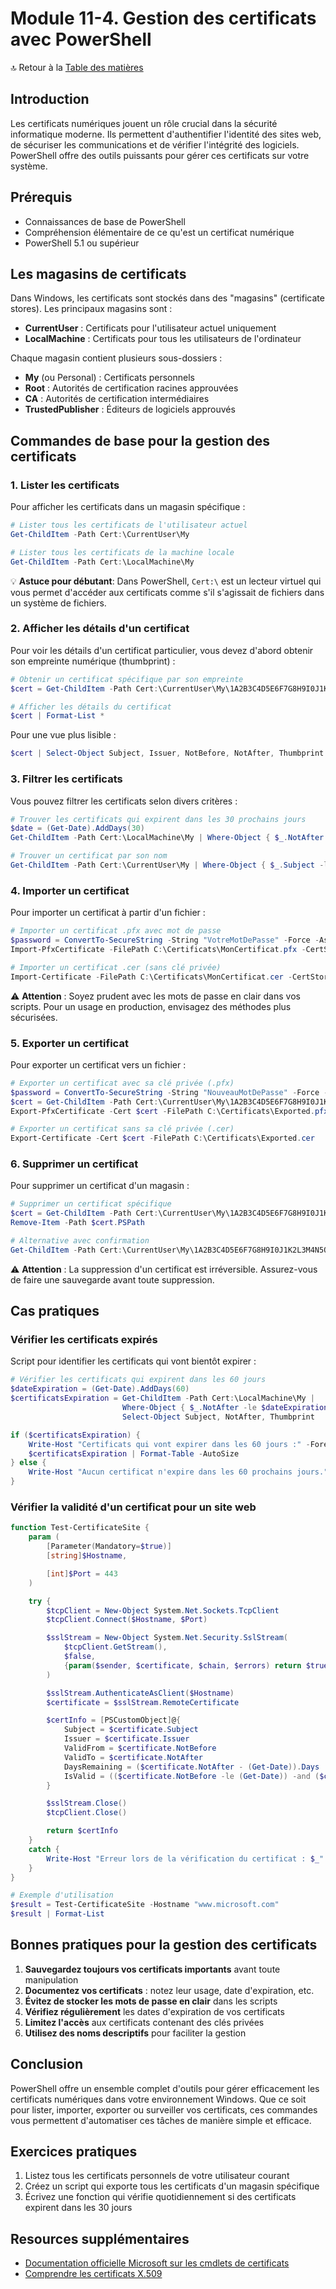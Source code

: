 # Module 11-4. Gestion des certificats avec PowerShell

🔝 Retour à la [Table des matières](/SOMMAIRE.md)

## Introduction

Les certificats numériques jouent un rôle crucial dans la sécurité informatique moderne. Ils permettent d'authentifier l'identité des sites web, de sécuriser les communications et de vérifier l'intégrité des logiciels. PowerShell offre des outils puissants pour gérer ces certificats sur votre système.

## Prérequis
- Connaissances de base de PowerShell
- Compréhension élémentaire de ce qu'est un certificat numérique
- PowerShell 5.1 ou supérieur

## Les magasins de certificats

Dans Windows, les certificats sont stockés dans des "magasins" (certificate stores). Les principaux magasins sont :

- **CurrentUser** : Certificats pour l'utilisateur actuel uniquement
- **LocalMachine** : Certificats pour tous les utilisateurs de l'ordinateur

Chaque magasin contient plusieurs sous-dossiers :
- **My** (ou Personal) : Certificats personnels
- **Root** : Autorités de certification racines approuvées
- **CA** : Autorités de certification intermédiaires
- **TrustedPublisher** : Éditeurs de logiciels approuvés

## Commandes de base pour la gestion des certificats

### 1. Lister les certificats

Pour afficher les certificats dans un magasin spécifique :

```powershell
# Lister tous les certificats de l'utilisateur actuel
Get-ChildItem -Path Cert:\CurrentUser\My

# Lister tous les certificats de la machine locale
Get-ChildItem -Path Cert:\LocalMachine\My
```

💡 **Astuce pour débutant**: Dans PowerShell, `Cert:\` est un lecteur virtuel qui vous permet d'accéder aux certificats comme s'il s'agissait de fichiers dans un système de fichiers.

### 2. Afficher les détails d'un certificat

Pour voir les détails d'un certificat particulier, vous devez d'abord obtenir son empreinte numérique (thumbprint) :

```powershell
# Obtenir un certificat spécifique par son empreinte
$cert = Get-ChildItem -Path Cert:\CurrentUser\My\1A2B3C4D5E6F7G8H9I0J1K2L3M4N5O6P7Q8R9S0T

# Afficher les détails du certificat
$cert | Format-List *
```

Pour une vue plus lisible :

```powershell
$cert | Select-Object Subject, Issuer, NotBefore, NotAfter, Thumbprint
```

### 3. Filtrer les certificats

Vous pouvez filtrer les certificats selon divers critères :

```powershell
# Trouver les certificats qui expirent dans les 30 prochains jours
$date = (Get-Date).AddDays(30)
Get-ChildItem -Path Cert:\LocalMachine\My | Where-Object { $_.NotAfter -le $date }

# Trouver un certificat par son nom
Get-ChildItem -Path Cert:\CurrentUser\My | Where-Object { $_.Subject -like "*example.com*" }
```

### 4. Importer un certificat

Pour importer un certificat à partir d'un fichier :

```powershell
# Importer un certificat .pfx avec mot de passe
$password = ConvertTo-SecureString -String "VotreMotDePasse" -Force -AsPlainText
Import-PfxCertificate -FilePath C:\Certificats\MonCertificat.pfx -CertStoreLocation Cert:\CurrentUser\My -Password $password

# Importer un certificat .cer (sans clé privée)
Import-Certificate -FilePath C:\Certificats\MonCertificat.cer -CertStoreLocation Cert:\CurrentUser\Root
```

⚠️ **Attention** : Soyez prudent avec les mots de passe en clair dans vos scripts. Pour un usage en production, envisagez des méthodes plus sécurisées.

### 5. Exporter un certificat

Pour exporter un certificat vers un fichier :

```powershell
# Exporter un certificat avec sa clé privée (.pfx)
$password = ConvertTo-SecureString -String "NouveauMotDePasse" -Force -AsPlainText
$cert = Get-ChildItem -Path Cert:\CurrentUser\My\1A2B3C4D5E6F7G8H9I0J1K2L3M4N5O6P7Q8R9S0T
Export-PfxCertificate -Cert $cert -FilePath C:\Certificats\Exported.pfx -Password $password

# Exporter un certificat sans sa clé privée (.cer)
Export-Certificate -Cert $cert -FilePath C:\Certificats\Exported.cer
```

### 6. Supprimer un certificat

Pour supprimer un certificat d'un magasin :

```powershell
# Supprimer un certificat spécifique
$cert = Get-ChildItem -Path Cert:\CurrentUser\My\1A2B3C4D5E6F7G8H9I0J1K2L3M4N5O6P7Q8R9S0T
Remove-Item -Path $cert.PSPath

# Alternative avec confirmation
Get-ChildItem -Path Cert:\CurrentUser\My\1A2B3C4D5E6F7G8H9I0J1K2L3M4N5O6P7Q8R9S0T | Remove-Item
```

⚠️ **Attention** : La suppression d'un certificat est irréversible. Assurez-vous de faire une sauvegarde avant toute suppression.

## Cas pratiques

### Vérifier les certificats expirés

Script pour identifier les certificats qui vont bientôt expirer :

```powershell
# Vérifier les certificats qui expirent dans les 60 jours
$dateExpiration = (Get-Date).AddDays(60)
$certificatsExpiration = Get-ChildItem -Path Cert:\LocalMachine\My |
                         Where-Object { $_.NotAfter -le $dateExpiration } |
                         Select-Object Subject, NotAfter, Thumbprint

if ($certificatsExpiration) {
    Write-Host "Certificats qui vont expirer dans les 60 jours :" -ForegroundColor Yellow
    $certificatsExpiration | Format-Table -AutoSize
} else {
    Write-Host "Aucun certificat n'expire dans les 60 prochains jours." -ForegroundColor Green
}
```

### Vérifier la validité d'un certificat pour un site web

```powershell
function Test-CertificateSite {
    param (
        [Parameter(Mandatory=$true)]
        [string]$Hostname,

        [int]$Port = 443
    )

    try {
        $tcpClient = New-Object System.Net.Sockets.TcpClient
        $tcpClient.Connect($Hostname, $Port)

        $sslStream = New-Object System.Net.Security.SslStream(
            $tcpClient.GetStream(),
            $false,
            {param($sender, $certificate, $chain, $errors) return $true}
        )

        $sslStream.AuthenticateAsClient($Hostname)
        $certificate = $sslStream.RemoteCertificate

        $certInfo = [PSCustomObject]@{
            Subject = $certificate.Subject
            Issuer = $certificate.Issuer
            ValidFrom = $certificate.NotBefore
            ValidTo = $certificate.NotAfter
            DaysRemaining = ($certificate.NotAfter - (Get-Date)).Days
            IsValid = (($certificate.NotBefore -le (Get-Date)) -and ($certificate.NotAfter -ge (Get-Date)))
        }

        $sslStream.Close()
        $tcpClient.Close()

        return $certInfo
    }
    catch {
        Write-Host "Erreur lors de la vérification du certificat : $_" -ForegroundColor Red
    }
}

# Exemple d'utilisation
$result = Test-CertificateSite -Hostname "www.microsoft.com"
$result | Format-List
```

## Bonnes pratiques pour la gestion des certificats

1. **Sauvegardez toujours vos certificats importants** avant toute manipulation
2. **Documentez vos certificats** : notez leur usage, date d'expiration, etc.
3. **Évitez de stocker les mots de passe en clair** dans les scripts
4. **Vérifiez régulièrement** les dates d'expiration de vos certificats
5. **Limitez l'accès** aux certificats contenant des clés privées
6. **Utilisez des noms descriptifs** pour faciliter la gestion

## Conclusion

PowerShell offre un ensemble complet d'outils pour gérer efficacement les certificats numériques dans votre environnement Windows. Que ce soit pour lister, importer, exporter ou surveiller vos certificats, ces commandes vous permettent d'automatiser ces tâches de manière simple et efficace.

## Exercices pratiques

1. Listez tous les certificats personnels de votre utilisateur courant
2. Créez un script qui exporte tous les certificats d'un magasin spécifique
3. Écrivez une fonction qui vérifie quotidiennement si des certificats expirent dans les 30 jours

## Resources supplémentaires

- [Documentation officielle Microsoft sur les cmdlets de certificats](https://docs.microsoft.com/fr-fr/powershell/module/pki)
- [Comprendre les certificats X.509](https://docs.microsoft.com/fr-fr/windows/win32/seccertenroll/about-x-509-public-key-certificates)
